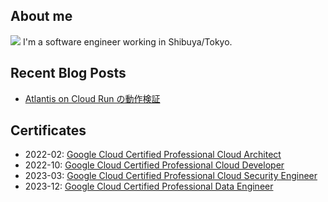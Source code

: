 ## About me

<img src="https://icongr.am/devicon/go-original.svg?size=25&color=currentColor"></img>
I'm a software engineer working in Shibuya/Tokyo. 

## Recent Blog Posts

<!-- BLOG-POST-LIST:START -->
- [Atlantis on Cloud Run の動作検証](https://zenn.dev/ucpr/scraps/d9760b961f7e48)
<!-- BLOG-POST-LIST:END -->

## Certificates
- 2022-02: [Google Cloud Certified Professional Cloud Architect](https://www.credential.net/1fe360ea-22e9-4dac-bc95-081f6108e9a5)
- 2022-10: [Google Cloud Certified Professional Cloud Developer](https://www.credential.net/e5ad5f41-bf18-44a9-ade1-0005ab293c6e)
- 2023-03: [Google Cloud Certified Professional Cloud Security Engineer](https://www.credential.net/a595b0d9-5297-4d2e-8045-907be4a21939)
- 2023-12: [Google Cloud Certified Professional Data Engineer](https://www.credential.net/f5b24217-bd7d-46fb-a21f-d1de65976a03)
